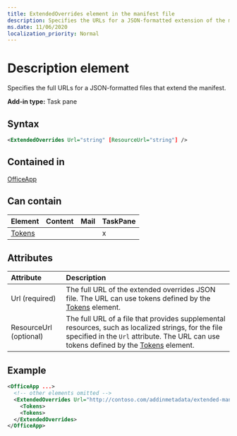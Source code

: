 ```yaml
---
title: ExtendedOverrides element in the manifest file
description: Specifies the URLs for a JSON-formatted extension of the manifest.
ms.date: 11/06/2020
localization_priority: Normal
---
```


# Description element

Specifies the full URLs for a JSON-formatted files that extend the manifest. 

**Add-in type:** Task pane

## Syntax

```XML
<ExtendedOverrides Url="string" [ResourceUrl="string"] />
```

## Contained in

[OfficeApp](officeapp.md)

## Can contain

|Element|Content|Mail|TaskPane|
|:-----|:-----|:-----|:-----|
|[Tokens](tokens.md)|||x|

## Attributes

|Attribute|Description|
|:-----|:-----|
|Url (required)| The full URL of the extended overrides JSON file. The URL can use tokens defined by the [Tokens](tokens.md) element.|
|ResourceUrl (optional) | The full URL of a file that provides supplemental resources, such as localized strings, for the file specified in the `Url` attribute. The URL can use tokens defined by the [Tokens](tokens.md) element.|

## Example

```XML
<OfficeApp ...>
  <!-- other elements omitted -->
  <ExtendedOverrides Url="http://contoso.com/addinmetadata/extended-manifest-overrides.json">
    <Tokens>
    <Tokens>
  </ExtendedOverrides>
</OfficeApp>
```